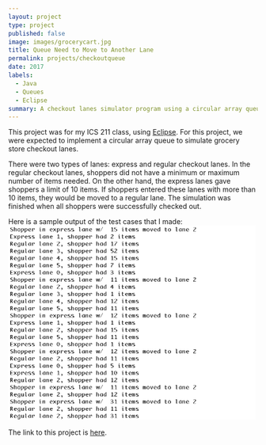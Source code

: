 ```yaml
---
layout: project
type: project
published: false
image: images/grocerycart.jpg
title: Queue Need to Move to Another Lane
permalink: projects/checkoutqueue
date: 2017
labels:
  - Java
  - Queues
  - Eclipse
summary: A checkout lanes simulator program using a circular array queue for ICS 211.
---
```


This project was for my ICS 211 class, using [Eclipse](https://www.eclipse.org/). For this project, we were expected to implement a circular array queue to simulate grocery store checkout lanes.

There were two types of lanes: express and regular checkout lanes. In the regular checkout lanes, shoppers did not have a minimum or maximum number of items needed. On the other hand, the express lanes gave shoppers a limit of 10 items. If shoppers entered these lanes with more than 10 items, they would be moved to a regular lane. The simulation was finished when all shoppers were successfully checked out.

Here is a sample output of the test cases that I made:
<img src="../images/checkoutlanes.png" width="500">

The link to this project is [here](https://github.com/aprilbala/aprilbala.github.io/tree/master/projects/project-checkoutLanesQueue).
